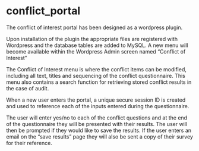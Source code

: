 # conflict_portal

The conflict of interest portal has been designed as a wordpress plugin. 

Upon installation of the plugin the appropriate files are registered with Wordpress and the database tables are added to MySQL. A new menu will become available within the Wordpress Admin screen named “Conflict of Interest”

The Conflict of Interest menu is where the conflict items can be modified, including all text, titles and sequencing of the conflict questionnaire. This menu also contains a search function for retrieving stored conflict results in the case of audit.

When a new user enters the portal, a unique secure session ID is created and used to reference each of the inputs entered during the questionnaire. 

The user will enter yes/no to each of the conflict questions and at the end of the questionnaire they will be presented with their results. The user will then be prompted if they would like to save the results. If the user enters an email on the “save results” page they will also be sent a copy of their survey for their reference.


